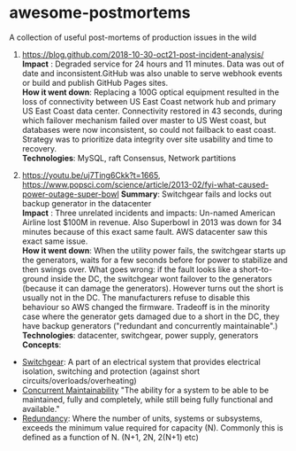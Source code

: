 # awesome-postmortems
A collection of useful post-mortems of production issues in the wild

1. https://blog.github.com/2018-10-30-oct21-post-incident-analysis/  
**Impact** : Degraded service for 24 hours and 11 minutes. Data was out of date and inconsistent.GitHub was also unable to serve webhook events or build and publish GitHub Pages sites.   
**How it went down**: Replacing a 100G optical equipment resulted in the loss of connectivity between US East Coast network hub and primary US East Coast data center. Connectivity restored in 43 seconds, during which failover mechanism failed over master to US West coast, but databases were now inconsistent, so could not failback to east coast. Strategy was to prioritize data integrity over site usability and time to recovery.  
**Technologies**: MySQL, raft Consensus, Network partitions  


1. https://youtu.be/uj7Ting6Ckk?t=1665, 
   https://www.popsci.com/science/article/2013-02/fyi-what-caused-power-outage-super-bowl
**Summary**: Switchgear fails and locks out backup generator in the datacenter  
**Impact** : Three unrelated incidents and impacts: Un-named American Airline lost $100M in revenue. Also Superbowl in 2013 was down for 34 minutes because of this exact same fault. AWS datacenter saw this exact same issue.  
**How it went down**: When the utility power fails, the switchgear starts up the generators, waits for a few seconds before for power to stabilize and then swings over. What goes wrong: if the fault looks like a short-to-ground inside the DC, the switchgear wont failover to the generators (because it can damage the generators). However turns out the short is usually not in the DC. The manufacturers refuse to disable this behaviour so AWS changed the firmware. Tradeoff is in the minority case where the generator gets damaged due to a short in the DC, they have backup generators ("redundant and concurrently maintainable".)  
**Technologies**: datacenter, switchgear, power supply, generators  
**Concepts**:
- [Switchgear](http://www.academia.edu/1770072/Low_Voltage_Switchgear): A part of an electrical system that provides electrical isolation, switching and protection (against short circuits/overloads/overheating)  
- [Concurrent Maintainability](https://www.cibse.org/getmedia/fedd9b85-e8ea-44d0-a638-9c2a75f4ec4e/Transferable-Lessons-in-Tier-Based-Design.pdf.aspx)  "The ability for a system to be able to be maintained, fully and completely, while still being fully functional and available."  
- [Redundancy](https://www.cibse.org/getmedia/fedd9b85-e8ea-44d0-a638-9c2a75f4ec4e/Transferable-Lessons-in-Tier-Based-Design.pdf.aspx): Where the number of units, systems or subsystems, exceeds the minimum value required for capacity (N). Commonly this is defined as a function of N. (N+1, 2N, 2(N+1) etc)  
